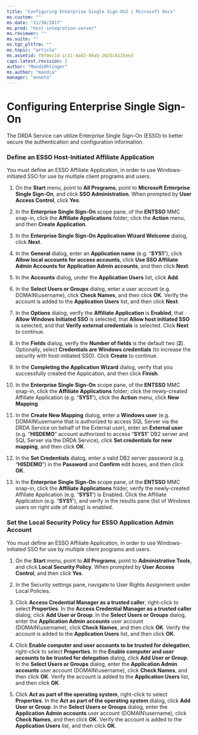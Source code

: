 ```yaml
---
title: "Configuring Enterprise Single Sign-On2 | Microsoft Docs"
ms.custom: ""
ms.date: "11/30/2017"
ms.prod: "host-integration-server"
ms.reviewer: ""
ms.suite: ""
ms.tgt_pltfrm: ""
ms.topic: "article"
ms.assetid: f0f0ec1d-1c11-4a02-80a5-2025c4125ee3
caps.latest.revision: 2
author: "MandiOhlinger"
ms.author: "mandia"
manager: "anneta"
---
```

# Configuring Enterprise Single Sign-On
The DRDA Service can utilize Enterprise Single Sign-On (ESSO) to better secure the authentication and configuration information.  
  
### Define an ESSO Host-Initiated Affiliate Application  
 You must define an ESSO Affiliate Application, in order to use Windows-initiated SSO for use by multiple client programs and users.  
  
1.  On the **Start** menu, point to **All Programs**, point to **Microsoft Enterprise Single Sign-On**, and click **SSO Administration**. When prompted by **User Access Control**, click **Yes**.  
  
2.  In the **Enterprise Single Sign-On** scope pane, of the **ENTSSO** MMC snap-in, click the **Affiliate Applications** folder; click the **Action** menu, and then **Create Application**.  
  
3.  In the **Enterprise Single Sign-On Application Wizard Welcome** dialog, click **Next**.  
  
4.  In the **General** dialog, enter an **Application name** (e.g. “**SYS1**”), click **Allow local accounts for access accounts**, click **Use SSO Affiliate Admin Accounts for Application Admin accounts**, and then click **Next**.  
  
5.  In the **Accounts** dialog, under the **Application Users** list, click **Add**.  
  
6.  In the **Select Users or Groups** dialog, enter a user account (e.g. DOMAIN\username), click **Check Names**, and then click **OK**. Verify the account is added to the **Application Users** list, and then click **Next**.  
  
7.  In the **Options** dialog, verify the **Affiliate Application** is **Enabled**, that **Allow Windows Initiated SSO** is selected, that **Allow host initiated SSO** is selected, and that **Verify external credentials** is selected. Click **Next** to continue.  
  
8.  In the **Fields** dialog, verify the **Number of fields** is the default two (**2**). Optionally, select **Credentials are Windows credentials** (to increase the security with host-initiated SSO). Click **Create** to continue.  
  
9. In the **Completing the Application Wizard** dialog, verify that you successfully created the Application, and then click **Finish**.  
  
10. In the **Enterprise Single Sign-On** scope pane, of the **ENTSSO** MMC snap-in, click the **Affiliate Applications** folder; click the newly-created Affiliate Application (e.g. “**SYS1**”), click the **Action** menu, click **New Mapping**.  
  
11. In the **Create New Mapping** dialog, enter a **Windows user** (e.g. DOMAIN\username that is authorized to access SQL Server via the DRDA Service on behalf of the External user), enter an **External user** (e.g. “**HISDEMO**” account authorized to access “**SYS1**” DB2 server and SQL Server via the DRDA Service), click **Set credentials for new mapping**, and then click **OK**.  
  
12. In the **Set Credentials** dialog, enter a valid DB2 server password (e.g. “**HISDEMO**”) in the **Password** and **Confirm** edit boxes, and then click **OK**.  
  
13. In the **Enterprise Single Sign-On** scope pane, of the **ENTSSO** MMC snap-in, click the **Affiliate Applications** folder, verify the newly-created Affiliate Application (e.g. “**SYS1**”) is Enabled. Click the Affiliate Application (e.g. “**SYS1**”), and verify in the results pane (list of Windows users on right side of dialog) is enabled.  
  
### Set the Local Security Policy for ESSO Application Admin Account  
 You must define an ESSO Affiliate Application, in order to use Windows-initiated SSO for use by multiple client programs and users.  
  
1.  On the **Start** menu, point to **All Programs**, point to **Administrative Tools**, and click **Local Security Policy**. When prompted by **User Access Control**, and then click **Yes**.  
  
2.  In the Security settings pane, navigate to User Rights Assignment under Local Policies.  
  
3.  Click **Access Credential Manager as a trusted caller**, right-click to select **Properties**. In the **Access Credential Manager as a trusted caller** dialog, click **Add User or Group**. In the **Select Users or Groups** dialog, enter the **Application Admin accounts** user account (DOMAIN\username), click **Check Names**, and then click **OK**. Verify the account is added to the **Application Users** list, and then click **OK**.  
  
4.  Click **Enable computer and user accounts to be trusted for delegation**, right-click to select **Properties**. In the **Enable computer and user accounts to be trusted for delegation** dialog, click **Add User or Group**. In the **Select Users or Groups** dialog, enter the **Application Admin accounts** user account (DOMAIN\username), click **Check Names**, and then click **OK**. Verify the account is added to the **Application Users** list, and then click **OK**.  
  
5.  Click **Act as part of the operating system**, right-click to select **Properties**. In the **Act as part of the operating system** dialog, click **Add User or Group**. In the **Select Users or Groups** dialog, enter the **Application Admin accounts** user account (DOMAIN\username), click **Check Names**, and then click **OK**. Verify the account is added to the **Application Users** list, and then click **OK**.
